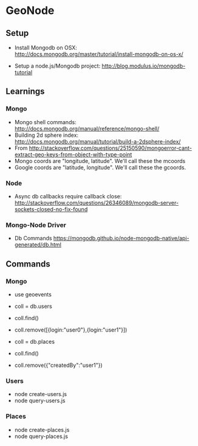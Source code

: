 GeoNode
=======

Setup
-----

* Install Mongodb on OSX: http://docs.mongodb.org/master/tutorial/install-mongodb-on-os-x/

* Setup a node.js/Mongodb project: http://blog.modulus.io/mongodb-tutorial

Learnings
---------

### Mongo

* Mongo shell commands: http://docs.mongodb.org/manual/reference/mongo-shell/
* Building 2d sphere index: http://docs.mongodb.org/manual/tutorial/build-a-2dsphere-index/
* From http://stackoverflow.com/questions/25150590/mongoerror-cant-extract-geo-keys-from-object-with-type-point
* Mongo coords are "longitude, latitude".  We'll call these the mcoords
* Google coords are "latitude, longitude".  We'll call these the gcoords.

### Node

* Async db callbacks require callback close: http://stackoverflow.com/questions/26346089/mongodb-server-sockets-closed-no-fix-found

### Mongo-Node Driver

* Db Commands https://mongodb.github.io/node-mongodb-native/api-generated/db.html

Commands
--------

### Mongo
* use geoevents
* coll = db.users
* coll.find()
* coll.remove([{login:"user0"},{login:"user1"}])

* coll = db.places
* coll.find()
* coll.remove({"createdBy":"user1"})

### Users

* node create-users.js
* node query-users.js

### Places

* node create-places.js
* node query-places.js
